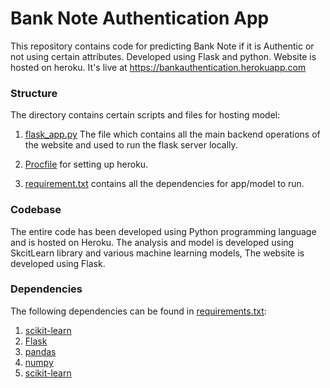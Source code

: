 # Bank Note Authentication App
 This repository contains code for predicting Bank Note if it is Authentic or not using certain attributes. Developed using Flask and python. Website is hosted on heroku. It's live at https://bankauthentication.herokuapp.com

### Structure
The directory contains certain scripts and files for hosting model:

1. [flask_app.py](https://github.com/purvit-vashishtha/Bank-Note-Authentication-App/blob/Main/flaskapp.py) The file which contains all the main backend operations of the website and used to run the flask server locally.

2. [Procfile](https://github.com/purvit-vashishtha/Bank-Note-Authentication-App/blob/Main/Procfile) for setting up heroku.

3. [requirement.txt](https://github.com/purvit-vashishtha/Bank-Note-Authentication-App/blob/Main/requirements.txt) contains all the dependencies for app/model to run.

### Codebase

The entire code has been developed using Python programming language and is hosted on Heroku. The analysis and model is developed using SkcitLearn library and various machine learning models, The website is developed using Flask. 

### Dependencies

The following dependencies can be found in [requirements.txt](https://github.com/purvit-vashishtha/Bank-Note-Authentication-App/blob/Main/requirements.txt):

  1. [scikit-learn](https://scikit-learn.org/)
  2. [Flask](https://palletsprojects.com/p/flask/)
  3. [pandas](https://pandas.pydata.org/)
  4. [numpy](http://www.numpy.org/)
  5. [scikit-learn](https://scikit-learn.org/stable/index.html)

